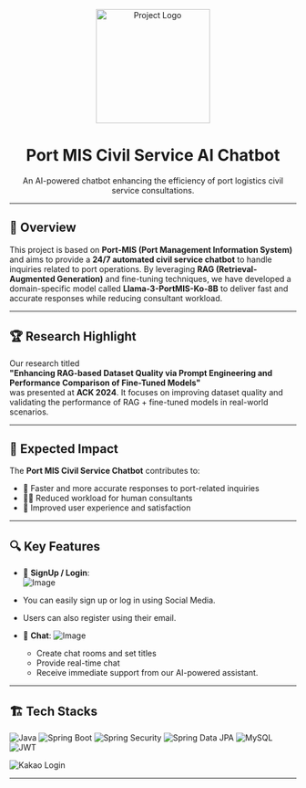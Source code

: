 <p align="center">
  <img src="https://github.com/user-attachments/assets/19e53102-7ed4-4d30-af19-4c8e59f964d0" width="200px" alt="Project Logo"/>
</p>

<h1 align="center">Port MIS Civil Service AI Chatbot</h1>
<p align="center">An AI-powered chatbot enhancing the efficiency of port logistics civil service consultations.</p>

---

## 📝 Overview

This project is based on **Port-MIS (Port Management Information System)** and aims to provide a **24/7 automated civil service chatbot** to handle inquiries related to port operations. By leveraging **RAG (Retrieval-Augmented Generation)** and fine-tuning techniques, we have developed a domain-specific model called **Llama-3-PortMIS-Ko-8B** to deliver fast and accurate responses while reducing consultant workload.

---

## 🏆 Research Highlight

Our research titled  
**"Enhancing RAG-based Dataset Quality via Prompt Engineering and Performance Comparison of Fine-Tuned Models"**  
was presented at **ACK 2024**. It focuses on improving dataset quality and validating the performance of RAG + fine-tuned models in real-world scenarios.

---

## 🎯 Expected Impact

The **Port MIS Civil Service Chatbot** contributes to:

- 💬 Faster and more accurate responses to port-related inquiries  
- 👩‍💼 Reduced workload for human consultants  
- 🌟 Improved user experience and satisfaction  

--- 

## 🔍 Key Features

- 📍 **SignUp / Login**:  
  ![Image](https://github.com/user-attachments/assets/e17857d9-5c9e-4488-8034-813bb877940a)
- You can easily sign up or log in using Social Media.
- Users can also register using their email.


- 📍 **Chat**:
  ![Image](https://github.com/user-attachments/assets/684b2c5c-8b7f-4c99-9c1c-3f28d966297b)
  - Create chat rooms and set titles
  - Provide real-time chat
  - Receive immediate support from our AI-powered assistant.
  
---

## 🏗️ Tech Stacks

![Java](https://img.shields.io/badge/Java-ED8B00?style=for-the-badge&logo=openjdk&logoColor=white) 
![Spring Boot](https://img.shields.io/badge/Spring-6DB33F?style=for-the-badge&logo=spring&logoColor=white)
![Spring Security](https://img.shields.io/badge/Spring%20Security-6DB33F?style=for-the-badge&logo=spring-security&logoColor=white)
![Spring Data JPA](https://img.shields.io/badge/Spring%20Data%20JPA-6DB33F?style=for-the-badge&logo=spring&logoColor=white)
![MySQL](https://img.shields.io/badge/MySQL-00000F?style=for-the-badge&logo=mysql&logoColor=white)
![JWT](https://img.shields.io/badge/JWT-black?style=for-the-badge&logo=JSON%20web%20tokens)

![Kakao Login](https://img.shields.io/badge/Kakao%20Login-FFCD00?style=for-the-badge&logo=kakao&logoColor=white)

---


